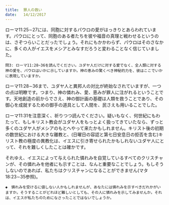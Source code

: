 ```yaml
---
title:  罪人の救い
date:   14/12/2017
---
```


ローマ11:25∼27には、同胞に対するパウロの愛がはっきりとあらわれています。パウロにとって、同胞のある者たちを彼や福音の真理と戦わせるというのは、さぞつらいことだったでしょう。それにもかかわらず、パウロはそのさなかに、多くの人がイエスをメシアとみなすだろうと変わることなく信じていました。

`問3: ローマ11:28~36を読んでください。ユダヤ人だけに対する愛でなく、全人類に対する神の愛を、パウロはいかに示していますか。神の恵みの驚くべき神秘的力を、彼はここでいかに表現していますか。`

ローマ11:28∼36まで、ユダヤ人と異邦人の対比が終始なされていますが、一つの点は明瞭です。つまり、神の憐れみ、愛、恵みが罪人に注がれるということです。天地創造の前からでさえ、神の御計画の基礎は人類を救うことであり、その御心を成就するための御手の道具として人間を、民さえも用いることでした。

ローマ11:31を注意深く、祈りつつ読んでください。疑いもなく、何世紀にもわたって、もしキリスト教会がユダヤ人をもっとよく扱ってきていたなら、ずっと多くのユダヤ人がメシアのもとへやって来たかもしれません。キリスト後の初期の数世紀における大きな離教と、(日曜日の容認と第七日安息日の拒否を含む)キリスト教の極度の異教化は、イエスに引き寄せられたかもしれないユダヤ人にとって、それを難しくしたことは確かです。

それゆえ、イエスによって与えられた憐れみを自覚しているすべてのクリスチャンが、その憐れみを他者にも示すことは、なんと重要なことでしょう。もしそうしないのであれば、私たちはクリスチャンになることができません(マタ18:23∼35参照)。

`◆　憐れみを受けるに値しない人かもしれませんが、あなたには憐れみを示すべきだれかがいますか。そうすることがどれほど難しいとしても、その人に憐れみを示してみませんか。それは、イエスが私たちのためになさったことではないでしょうか。`
